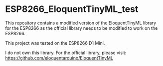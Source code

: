 # ESP8266_EloquentTinyML_test

This repository contains a modified version of the EloquentTinyML library for the ESP8266 as the official library needs to be modified to work on the ESP8266.

This project was tested on the ESP8266 D1 Mini.

I do not own this library. For the official library, please visit: https://github.com/eloquentarduino/EloquentTinyML
